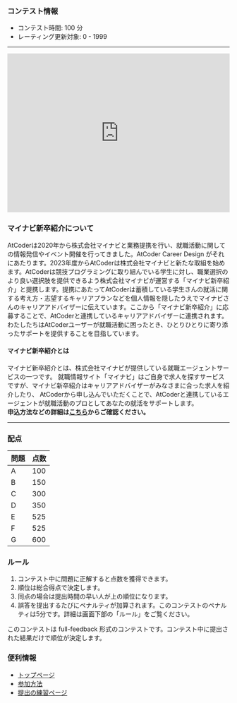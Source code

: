 
<div>

<span>

<span>

### **コンテスト情報**

<section>

<ul>

<li>
コンテスト時間: 100 分
</li>

<li>
レーティング更新対象: 0 - 
<span>
1999
</span>

</li>

</ul>

</section>

---

<div>

<iframe src="https://www.youtube.com/embed/8PlFmSRko_4?si=gKm4q8RtnxcK6JHa" width="100%" height="360" frameborder="0" allowfullscreen>

</iframe>

</div>

### **マイナビ新卒紹介について**

<section>
AtCoderは2020年から株式会社マイナビと業務提携を行い、就職活動に関しての情報発信やイベント開催を行ってきました。AtCoder Career Design がそれにあたります。2023年度からAtCoderは株式会社マイナビと新たな取組を始めます。AtCoderは競技プログラミングに取り組んでいる学生に対し、職業選択のより良い選択肢を提供できるよう株式会社マイナビが運営する「マイナビ新卒紹介」と提携します。提携にあたってAtCoderは蓄積している学生さんの就活に関する考え方・志望するキャリアプランなどを個人情報を隠したうえでマイナビさんのキャリアアドバイザーに伝えています。ここから「マイナビ新卒紹介」に応募することで、AtCoderと連携しているキャリアアドバイザーに連携されます。わたしたちはAtCoderユーザーが就職活動に困ったとき、ひとりひとりに寄り添ったサポートを提供することを目指しています。
    
</section>



#### **マイナビ新卒紹介とは**

<section>
マイナビ新卒紹介とは、株式会社マイナビが提供している就職エージェントサービスの一つです。 就職情報サイト「マイナビ」はご自身で求人を探すサービスですが、マイナビ新卒紹介はキャリアアドバイザーがみなさまに合った求人を紹介したり、 AtCoderから申し込んでいただくことで、AtCoderと連携しているエージェントが就職活動のプロとしてあなたの就活をサポートします。
    
</section>





<section>

<font color="">
<strong>
申込方法などの詳細は<a href="https://info.atcoder.jp/entry/mynavi-fresh">こちら</a>からご確認ください。
</strong>
</font>

</section>

---

### **配点**

<section>

<div>

<div>

<table>

<thead>

<tr>

<th>
問題
</th>

<th>
点数
</th>

</tr>

</thead>

<tbody>

<tr>

<td>
A
</td>

<td>
100
</td>

</tr>

<tr>

<td>
B
</td>

<td>
150
</td>

</tr>

<tr>

<td>
C
</td>

<td>
300
</td>

</tr>

<tr>

<td>
D
</td>

<td>
350
</td>

</tr>

<tr>

<td>
E
</td>

<td>
525
</td>

</tr>

<tr>

<td>
F
</td>

<td>
525
</td>

</tr>

<tr>

<td>
G
</td>

<td>
600
</td>

</tr>

</tbody>

</table>

</div>

</div>

</section>

### **ルール**

<section>

<ol>

<li>
コンテスト中に問題に正解すると点数を獲得できます。
</li>

<li>
順位は総合得点で決定します。
</li>

<li>
同点の場合は提出時間の早い人が上の順位になります。
</li>

<li>
誤答を提出するたびにペナルティが加算されます。このコンテストのペナルティは5分です。詳細は画面下部の「ルール」をご覧ください。
</li>

</ol>

<p>
このコンテストは full-feedback 形式のコンテストです。コンテスト中に提出された結果だけで順位が決定します。
      
</p>

</section>

### **便利情報**

<ul>

<li>
<a href="https://atcoder.jp/">トップページ</a>
</li>

<li>
<a href="https://atcoder.jp/post/37">参加方法</a>
</li>

<li>
<a href="https://atcoder.jp/contests/practice">提出の練習ページ</a>
</li>

</ul>

</span>

</span>

</div>
